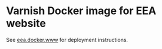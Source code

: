 # Varnish Docker image for EEA website

See [eea.docker.www](https://github.com/eea/eea.docker.www) for deployment instructions.

